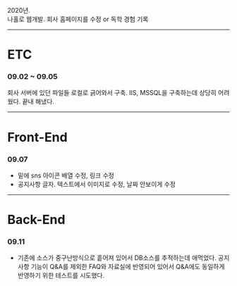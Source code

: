 2020년.  
나홀로 웹개발. 회사 홈페이지를 수정 or 독학 경험 기록

---
# ETC
### 09.02 ~ 09.05
회사 서버에 있던 파일들 로컬로 긁어와서 구축. IIS, MSSQL을 구축하는데 상당히 어려웠다. 끝내 해냈다.

---
# Front-End
### 09.07 
- 밑에 sns 아이콘 배열 수정, 링크 수정
- 공지사항 글자. 텍스트에서 이미지로 수정, 날짜 안보이게 수정

---
# Back-End
### 09.11
- 기존에 소스가 중구난방식으로 흩어져 있어서 DB소스를 추적하는데 애먹었다. 공지사항 기능이 Q&A를 제외한 FAQ와 자료실에 반영되어 있어서 Q&A에도 동일하게 반영하기 위한 테스트를 시도했다.
